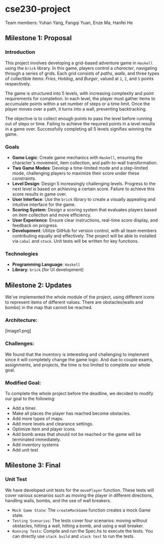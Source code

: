 # cse230-project

Team members: Yuhan Yang, Fangqi Yuan, Enze Ma, Hanfei He

## Milestone 1: Proposal

### Introduction

This project involves developing a grid-based adventure game in ``Haskell`` using the ``brick`` library. In this game, players control a *character*, navigating through a series of grids. Each grid consists of *paths*, *walls*, and three types of collectible items: *Fries*, *Hotdog*, and *Burger*, valued at `1`, `2`, and `5` points respectively.

The game is structured into 5 levels, with increasing complexity and point requirements for completion. In each level, the player must gather items to accumulate points within a set number of steps or a time limit. Once the player moves over a path, it turns into a wall, preventing backtracking.

The objective is to collect enough points to pass the level before running out of steps or time. Failing to achieve the required points in a level results in a game over. Successfully completing all 5 levels signifies winning the game.

### Goals

- **Game Logic**: Create game mechanics with `Haskell`, ensuring the character's movement, item collection, and path-to-wall transformation.
- **Two Game Modes**: Develop a time-limited mode and a step-limited mode, challenging players to maximize their score under these constraints.
- **Level Design**: Design 5 increasingly challenging levels. Progress to the next level is based on achieving a certain score. Failure to achieve this score results in game over.
- **User Interface**: Use the `brick` library to create a visually appealing and intuitive interface for the game.
- **Scoring System**: Design a scoring system that evaluates players based on item collection and move efficiency.
- **User Experience**: Ensure clear instructions, real-time score display, and feedback on progress.
- **Development**: Utilize GitHub for version control, with all team members contributing equally and effectively. The project will be able to installed via `cabal` and `stack`. Unit tests will be written for key functions.

### Technologies

- **Programming Language**: `Haskell`
- **Library**: `brick` (for UI development)

## Milestone 2: Updates
We've implemented the whole module of the project, using different icons to represent items of different values. There are obstacles(walls and bombs) in the map that cannot be reached.

### Architecture:
[image1.png]

### Challenges:
We found that the inventory is interesting and challenging to implement since it will completely change the game logic. And due to couple exams, assignments, and projects, the time is too limited to complete our whole goal.

### Modified Goal:
To complete the whole project before the deadline, we decided to modify our goal to the following:
- Add a timer.
- Make all places the player has reached become obstacles. 
- Add more types of maps. 
- Add more levels and clearance settings. 
- Optimize item and player icons.
- Add bomb areas that should not be reached or the game will be terminated immediately.
- Add inventory systems
- Add unit test

## Milestone 3: Final

### Unit Test
We have developed unit tests for the `movePlayer` function. These tests will cover various scenarios such as moving the player in different directions, handling walls, bombs, and the use of wall breakers. 
- `Mock Game State`: The `createMockGame` function creates a mock Game state.
- `Testing Scenarios`: The tests cover four scenarios: moving without obstacles, hitting a wall, hitting a bomb, and using a wall breaker.
- `Running Tests`: Compile and run the Spec.hs to execute the tests. You can directly use `stack build` and `stack test` to run the tests.

